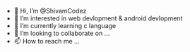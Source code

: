 - 👋 Hi, I’m @ShivamCodez
- 👀 I’m interested in web devlopment & android devlopment
- 🌱 I’m currently learning c language
- 💞️ I’m looking to collaborate on ...
- 📫 How to reach me ...

<!---
ShivamCodez/ShivamCodez is a ✨ special ✨ repository because its `README.md` (this file) appears on your GitHub profile.
You can click the Preview link to take a look at your changes.
--->
